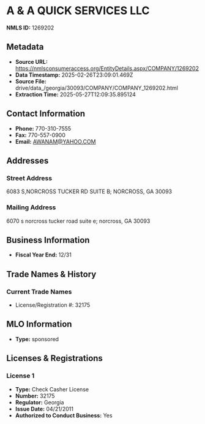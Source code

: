 # A & A QUICK SERVICES LLC

**NMLS ID:** 1269202

## Metadata
- **Source URL:** https://nmlsconsumeraccess.org/EntityDetails.aspx/COMPANY/1269202
- **Data Timestamp:** 2025-02-26T23:09:01.469Z
- **Source File:** drive/data_/georgia/30093/COMPANY/COMPANY_1269202.html
- **Extraction Time:** 2025-05-27T12:09:35.895124

## Contact Information
- **Phone:** 770-310-7555
- **Fax:** 770-557-0900
- **Email:** AWANAM@YAHOO.COM

## Addresses
### Street Address
6083 S,NORCROSS TUCKER RD SUITE B; NORCROSS, GA 30093

### Mailing Address
6070 s norcross tucker road suite e; norcross, GA 30093

## Business Information
- **Fiscal Year End:** 12/31

## Trade Names & History
### Current Trade Names
- License/Registration #: 32175

## MLO Information
- **Type:** sponsored

## Licenses & Registrations

### License 1
- **Type:** Check Casher License
- **Number:** 32175
- **Regulator:** Georgia
- **Issue Date:** 04/21/2011
- **Authorized to Conduct Business:** Yes
